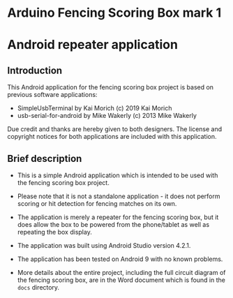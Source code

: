 # Arduino Fencing Scoring Box mark 1
# Android repeater application

## Introduction

This Android application for the fencing scoring box project is based on previous software
applications:

- SimpleUsbTerminal by Kai Morich (c) 2019 Kai Morich
- usb-serial-for-android by Mike Wakerly (c) 2013 Mike Wakerly

Due credit and thanks are hereby given to both designers. The license and copyright notices for both
applications are included with this application.

## Brief description

- This is a simple Android application which is intended to be used with the fencing scoring box 
  project.

- Please note that it is not a standalone application - it does not perform scoring or hit detection
  for fencing matches on its own.

- The application is merely a repeater for the fencing scoring box, but it does allow the box to be
  powered from the phone/tablet as well as repeating the box display.
  
- The application was built using Android Studio version 4.2.1.

- The application has been tested on Android 9 with no known problems.

- More details about the entire project, including the full circuit diagram of the fencing scoring
  box, are in the Word document which is found in the `docs` directory.
